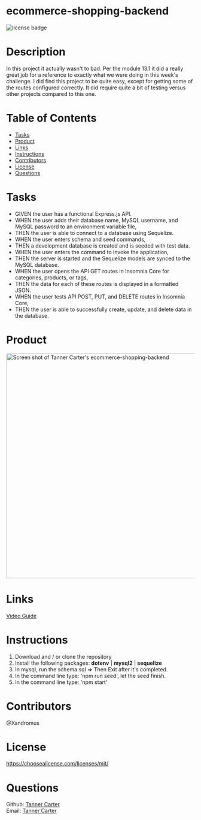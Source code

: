 # ecommerce-shopping-backend
![license badge](https://img.shields.io/badge/license-MIT-brightgreen)


# Description

In this project it actually wasn't to bad. Per the module 13.1 it did a really great job for a reference to exactly what we were doing in this week's challenge. I did find this project to be quite easy, except for getting some of the routes configured correctly. It did require quite a bit of testing versus other projects compared to this one. 

# Table of Contents
- [Tasks](#Tasks)
- [Product](#Product)
- [Links](#Links)
- [Instructions](#Instructions)
- [Contributors](#Contributors)
- [License](#license)
- [Questions](#questions)
  

# Tasks

- GIVEN the user has a functional Express.js API.
- WHEN the user adds their database name, MySQL username, and MySQL password to an environment variable file,
- THEN the user is able to connect to a database using Sequelize.
- WHEN the user enters schema and seed commands,
- THEN a development database is created and is seeded with test data.
- WHEN the user enters the command to invoke the application,
- THEN the server is started and the Sequelize models are synced to the MySQL database.
- WHEN the user opens the API GET routes in Insomnia Core for categories, products, or tags,
- THEN the data for each of these routes is displayed in a formatted JSON.
- WHEN the user tests API POST, PUT, and DELETE routes in Insomnia Core,
- THEN the user is able to successfully create, update, and delete data in the database.

# Product

<img src="https://user-images.githubusercontent.com/80929740/126111900-69d78ec0-8da1-4653-9bd0-538f4f4a3d71.PNG" width="1200" height="600" alt="Screen shot of Tanner Carter's ecommerce-shopping-backend"/>

# Links

[Video Guide](https://drive.google.com/file/d/1qoE0KMQ7rKZaJLCthM3WNkxAd7NBPvHW/view)

# Instructions

1. Download and / or clone the repository
2. Install the following packages: **dotenv** | **mysql2** | **sequelize** 
3. In mysql, run the schema.sql => Then Exit after it's completed.
4. In the command line type: 'npm run seed', let the seed finish.
5. In the command line type: 'npm start'

# Contributors
@Xandromus

# License
https://choosealicense.com/licenses/mit/

# Questions

Github: [Tanner Carter](https://github.com/TannerCarter) </br>
Email: [Tanner Carter](Nottoday@gmail.com)

